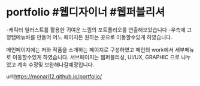 # portfolio #웹디자이너 #웹퍼블리셔
-캐릭터 일러스트를 활용한 귀여운 느낌의 포트폴리오를 연출해보았습니다
-우측에 고정탭메뉴바를 만들어 어느 페이지든 원하는 곳으로 이동할수있게 하였습니다.

메인페이지에는 저와 작품을 소개하는 페이지로 구성하였고
메인의 work에서 세부메뉴로 이동할수있게 하였습니다. 
서브페이지는 웹퍼블리싱, UI/UX, GRAPHIC 으로 나누었고 계속 수정및 보완해나갈예정입니다. 


url:https://monari12.github.io/portfolio/
